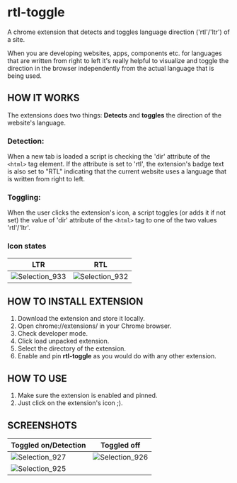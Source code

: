 # rtl-toggle

A chrome extension that detects and toggles language direction ('rtl'/'ltr') of a site.

When you are developing websites, apps, components etc. for languages that are written from right to left it's really helpful to visualize and toggle the direction in the browser independently from the actual language that is being used.

## HOW IT WORKS

The extensions does two things: **Detects** and **toggles** the direction of the website's language.

### Detection:

When a new tab is loaded a script is checking the 'dir' attribute of the `<html>` tag element. If the attribute is set to 'rtl', the extension's badge text is also set to "RTL" indicating that the current website uses a language that is written from right to left.

### Toggling:

When the user clicks the extension's icon, a script toggles (or adds it if not set) the value of 'dir' attribute of the `<html>` tag to one of the two values 'rtl'/'ltr'.

### Icon states

|LTR|RTL|
|---|---|
|![Selection_933](https://user-images.githubusercontent.com/10897246/173202405-8787c67e-1a09-4fc0-ac12-5fe229fcdbac.png)|![Selection_932](https://user-images.githubusercontent.com/10897246/173202403-8400dc5f-1f77-41a4-8270-4e743f8a6430.png)|

## HOW TO INSTALL EXTENSION

1. Download the extension and store it locally.
2. Open chrome://extensions/ in your Chrome browser.
3. Check developer mode.
4. Click load unpacked extension.
5. Select the directory of the extension.
6. Enable and pin **rtl-toggle** as you would do with any other extension.

## HOW TO USE

1. Make sure the extension is enabled and pinned.
2. Just click on the extension's icon ;).
  
## SCREENSHOTS

|Toggled on/Detection|Toggled off|
|---|---|
|![Selection_927](https://user-images.githubusercontent.com/10897246/173201404-d1bde1ce-4bbc-4bc4-be9a-b26333fc5df2.png) | ![Selection_926](https://user-images.githubusercontent.com/10897246/173201406-8fce908c-312f-4644-9765-26a29f390bd7.png) |
 |![Selection_925](https://user-images.githubusercontent.com/10897246/173201407-4b5363ab-1f71-41d1-a629-ed6e0f680f3e.png) | |
